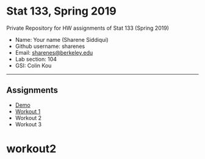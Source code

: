 # Stat 133, Spring 2019

Private Repository for HW assignments of Stat 133 (Spring 2019)

- Name: Your name (Sharene Siddiqui)
- Github username: sharenes
- Email: sharenes@berkeley.edu
- Lab section: 104
- GSI: Colin Kou

-----

## Assignments

- [Demo](demo)
- [Workout 1](workout1)
- Workout 2
- Workout 3


# workout2
